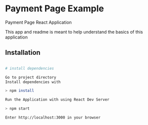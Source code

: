 # Payment Page Example
  

Payment Page React Application

This app and readme is meant to help understand the basics of this application

## Installation

``` bash

# install dependencies

Go to project directory
Install dependencies with 

> npm install 

Run the Application with using React Dev Server 

> npm start

Enter http://localhost:3000 in your browser

